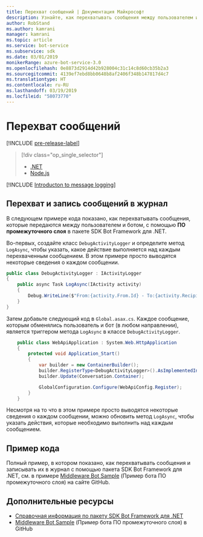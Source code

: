 ```yaml
---
title: Перехват сообщений | Документация Майкрософт
description: Узнайте, как перехватывать сообщения между пользователем и ботом с помощью пакета SDK Bot Framework для .NET.
author: RobStand
ms.author: kamrani
manager: kamrani
ms.topic: article
ms.service: bot-service
ms.subservice: sdk
ms.date: 03/01/2019
monikerRange: azure-bot-service-3.0
ms.openlocfilehash: 0e8873d2914d42b928004c31c14c8d60cb35b2a3
ms.sourcegitcommit: 4139ef7ebd8bb0648b8af2406f348b147817d4c7
ms.translationtype: HT
ms.contentlocale: ru-RU
ms.lasthandoff: 03/19/2019
ms.locfileid: "58073770"
---
```

# <a name="intercept-messages"></a>Перехват сообщений

[!INCLUDE [pre-release-label](../includes/pre-release-label-v3.md)]

> [!div class="op_single_selector"]
> - [.NET](../dotnet/bot-builder-dotnet-middleware.md)
> - [Node.js](../nodejs/bot-builder-nodejs-intercept-messages.md)

[!INCLUDE [Introducton to message logging](../includes/snippet-message-logging-intro.md)]

## <a name="intercept-and-log-messages"></a>Перехват и запись сообщений в журнал

В следующем примере кода показано, как перехватывать сообщения, которые передаются между пользователем и ботом, с помощью **ПО промежуточного слоя** в пакете SDK Bot Framework для .NET. 

Во-первых, создайте класс `DebugActivityLogger` и определите метод `LogAsync`, чтобы указать, какое действие выполняется над каждым перехваченным сообщением. В этом примере просто выводятся некоторые сведения о каждом сообщении.

```cs
public class DebugActivityLogger : IActivityLogger
{
    public async Task LogAsync(IActivity activity)
    {
        Debug.WriteLine($"From:{activity.From.Id} - To:{activity.Recipient.Id} - Message:{activity.AsMessageActivity()?.Text}");
    }
}
```

Затем добавьте следующий код в `Global.asax.cs`.  Каждое сообщение, которым обменялись пользователь и бот (в любом направлении), является триггером метода `LogAsync` в классе `DebugActivityLogger`. 

```cs
    public class WebApiApplication : System.Web.HttpApplication
    {
        protected void Application_Start()
        {
            var builder = new ContainerBuilder();
            builder.RegisterType<DebugActivityLogger>().AsImplementedInterfaces().InstancePerDependency();
            builder.Update(Conversation.Container);

            GlobalConfiguration.Configure(WebApiConfig.Register);
        }
    }
```

Несмотря на то что в этом примере просто выводятся некоторые сведения о каждом сообщении, можно обновить метод `LogAsync`, чтобы указать действия, которые необходимо выполнить над каждым сообщением. 

## <a name="sample-code"></a>Пример кода 

Полный пример, в котором показано, как перехватывать сообщения и записывать их в журнал с помощью пакета SDK Bot Framework для .NET, см. в примере <a href="https://github.com/Microsoft/BotBuilder-Samples/tree/v3-sdk-samples/CSharp/core-Middleware" target="_blank">Middleware Bot Sample</a> (Пример бота ПО промежуточного слоя) на сайте GitHub. 

## <a name="additional-resources"></a>Дополнительные ресурсы

- <a href="/dotnet/api/?view=botbuilder-3.11.0" target="_blank">Справочная информация по пакету SDK Bot Framework для .NET</a>
- <a href="https://github.com/Microsoft/BotBuilder-Samples/tree/v3-sdk-samples/CSharp/core-Middleware" target="_blank">Middleware Bot Sample</a> (Пример бота ПО промежуточного слоя) в GitHub
